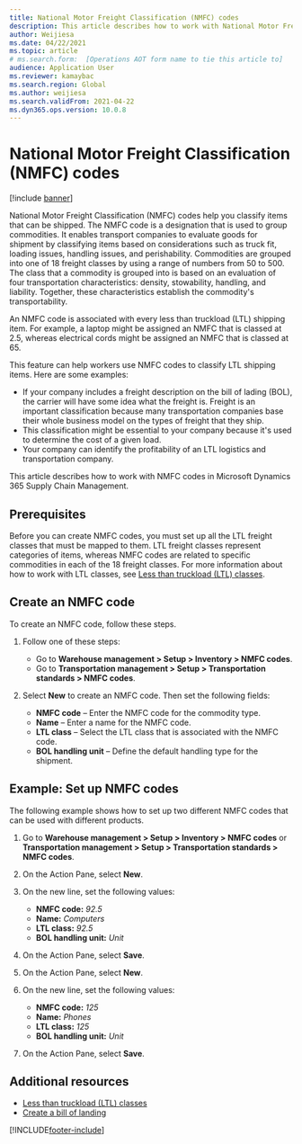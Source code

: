 ```yaml
---
title: National Motor Freight Classification (NMFC) codes
description: This article describes how to work with National Motor Freight Classification (NMFC) codes in Microsoft Dynamics 365 Supply Chain Management
author: Weijiesa
ms.date: 04/22/2021
ms.topic: article
# ms.search.form:  [Operations AOT form name to tie this article to]
audience: Application User
ms.reviewer: kamaybac
ms.search.region: Global
ms.author: weijiesa
ms.search.validFrom: 2021-04-22
ms.dyn365.ops.version: 10.0.8
---
```


# National Motor Freight Classification (NMFC) codes

[!include [banner](../includes/banner.md)]

National Motor Freight Classification (NMFC) codes help you classify items that can be shipped. The NMFC code is a designation that is used to group commodities. It enables transport companies to evaluate goods for shipment by classifying items based on considerations such as truck fit, loading issues, handling issues, and perishability. Commodities are grouped into one of 18 freight classes by using a range of numbers from 50 to 500. The class that a commodity is grouped into is based on an evaluation of four transportation characteristics: density, stowability, handling, and liability. Together, these characteristics establish the commodity's transportability.

An NMFC code is associated with every less than truckload (LTL) shipping item. For example, a laptop might be assigned an NMFC that is classed at 2.5, whereas electrical cords might be assigned an NMFC that is classed at 65.

This feature can help workers use NMFC codes to classify LTL shipping items. Here are some examples:

- If your company includes a freight description on the bill of lading (BOL), the carrier will have some idea what the freight is. Freight is an important classification because many transportation companies base their whole business model on the types of freight that they ship.
- This classification might be essential to your company because it's used to determine the cost of a given load.
- Your company can identify the profitability of an LTL logistics and transportation company.

This article describes how to work with NMFC codes in Microsoft Dynamics 365 Supply Chain Management.

## Prerequisites

Before you can create NMFC codes, you must set up all the LTL freight classes that must be mapped to them. LTL freight classes represent categories of items, whereas NMFC codes are related to specific commodities in each of the 18 freight classes. For more information about how to work with LTL classes, see [Less than truckload (LTL) classes](ltl-class.md).

## Create an NMFC code

To create an NMFC code, follow these steps.

1. Follow one of these steps:

    - Go to **Warehouse management \> Setup \> Inventory \> NMFC codes**.
    - Go to **Transportation management \> Setup \> Transportation standards \> NMFC codes**.

1. Select **New** to create an NMFC code. Then set the following fields:

    - **NMFC code** – Enter the NMFC code for the commodity type.
    - **Name** – Enter a name for the NMFC code.
    - **LTL class** – Select the LTL class that is associated with the NMFC code.
    - **BOL handling unit** – Define the default handling type for the shipment.

## Example: Set up NMFC codes

The following example shows how to set up two different NMFC codes that can be used with different products.

1. Go to **Warehouse management \> Setup \> Inventory \> NMFC codes** or **Transportation management \> Setup \> Transportation standards \> NMFC codes**.
1. On the Action Pane, select **New**.
1. On the new line, set the following values:

    - **NMFC code:** *92.5*
    - **Name:** *Computers*
    - **LTL class:** *92.5*
    - **BOL handling unit:** *Unit*

1. On the Action Pane, select **Save**.
1. On the Action Pane, select **New**.
1. On the new line, set the following values:

    - **NMFC code:** *125*
    - **Name:** *Phones*
    - **LTL class:** *125*
    - **BOL handling unit:** *Unit*

1. On the Action Pane, select **Save**.

## Additional resources

- [Less than truckload (LTL) classes](ltl-class.md)
- [Create a bill of landing](create-bill-of-lading.md)

[!INCLUDE[footer-include](../../includes/footer-banner.md)]
